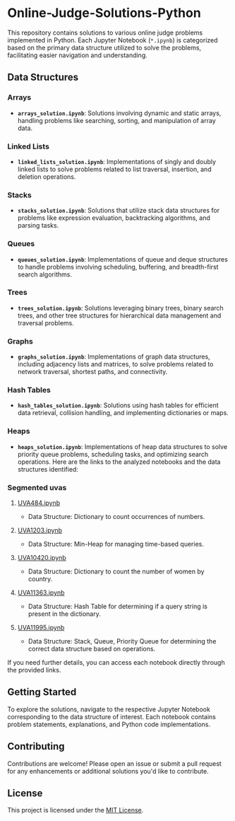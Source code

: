 # Online-Judge-Solutions-Python

This repository contains solutions to various online judge problems implemented in Python. Each Jupyter Notebook (`*.ipynb`) is categorized based on the primary data structure utilized to solve the problems, facilitating easier navigation and understanding.

## Data Structures

### Arrays
- **`arrays_solution.ipynb`**: Solutions involving dynamic and static arrays, handling problems like searching, sorting, and manipulation of array data.

### Linked Lists
- **`linked_lists_solution.ipynb`**: Implementations of singly and doubly linked lists to solve problems related to list traversal, insertion, and deletion operations.

### Stacks
- **`stacks_solution.ipynb`**: Solutions that utilize stack data structures for problems like expression evaluation, backtracking algorithms, and parsing tasks.

### Queues
- **`queues_solution.ipynb`**: Implementations of queue and deque structures to handle problems involving scheduling, buffering, and breadth-first search algorithms.

### Trees
- **`trees_solution.ipynb`**: Solutions leveraging binary trees, binary search trees, and other tree structures for hierarchical data management and traversal problems.

### Graphs
- **`graphs_solution.ipynb`**: Implementations of graph data structures, including adjacency lists and matrices, to solve problems related to network traversal, shortest paths, and connectivity.

### Hash Tables
- **`hash_tables_solution.ipynb`**: Solutions using hash tables for efficient data retrieval, collision handling, and implementing dictionaries or maps.

### Heaps
- **`heaps_solution.ipynb`**: Implementations of heap data structures to solve priority queue problems, scheduling tasks, and optimizing search operations.
Here are the links to the analyzed notebooks and the data structures identified:

### Segmented uvas
1. [UVA484.ipynb](https://github.com/Gabriel-Machado-GM/Online-Judge-Solutions-Python/blob/0184e6cf342b1f34be23275c2339d19615a21ee5/UVA484.ipynb)
   - Data Structure: Dictionary to count occurrences of numbers.

2. [UVA1203.ipynb](https://github.com/Gabriel-Machado-GM/Online-Judge-Solutions-Python/blob/0184e6cf342b1f34be23275c2339d19615a21ee5/UVA1203.ipynb)
   - Data Structure: Min-Heap for managing time-based queries.

3. [UVA10420.ipynb](https://github.com/Gabriel-Machado-GM/Online-Judge-Solutions-Python/blob/0184e6cf342b1f34be23275c2339d19615a21ee5/UVA10420.ipynb)
   - Data Structure: Dictionary to count the number of women by country.

4. [UVA11363.ipynb](https://github.com/Gabriel-Machado-GM/Online-Judge-Solutions-Python/blob/0184e6cf342b1f34be23275c2339d19615a21ee5/UVA11363.ipynb)
   - Data Structure: Hash Table for determining if a query string is present in the dictionary.

5. [UVA11995.ipynb](https://github.com/Gabriel-Machado-GM/Online-Judge-Solutions-Python/blob/0184e6cf342b1f34be23275c2339d19615a21ee5/UVA11995.ipynb)
   - Data Structure: Stack, Queue, Priority Queue for determining the correct data structure based on operations.

If you need further details, you can access each notebook directly through the provided links.
## Getting Started

To explore the solutions, navigate to the respective Jupyter Notebook corresponding to the data structure of interest. Each notebook contains problem statements, explanations, and Python code implementations.

## Contributing

Contributions are welcome! Please open an issue or submit a pull request for any enhancements or additional solutions you'd like to contribute.

## License

This project is licensed under the [MIT License](LICENSE).
